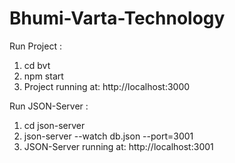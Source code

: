 # Bhumi-Varta-Technology

Run Project : 
1. cd bvt
2. npm start 
3. Project running at: http://localhost:3000

Run JSON-Server : 
1. cd json-server
2. json-server --watch db.json --port=3001 
3. JSON-Server running at: http://localhost:3001
